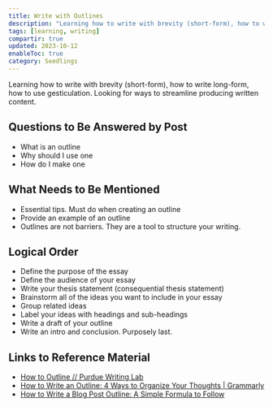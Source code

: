 ```yaml
---
title: Write with Outlines
description: "Learning how to write with brevity (short-form), how to write long-form, how to use gesticulation. Looking for ways to streamline producing written content."
tags: [learning, writing]
compartir: true
updated: 2023-10-12
enableToc: true
category: Seedlings
---
```

Learning how to write with brevity (short-form), how to write long-form, how to use gesticulation. Looking for ways to streamline producing written content.

## Questions to Be Answered by Post

* What is an outline
* Why should I use one
* How do I make one

## What Needs to Be Mentioned

* Essential tips. Must do when creating an outline
* Provide an example of an outline
* Outlines are not barriers. They are a tool to structure your writing.

## Logical Order

* Define the purpose of the essay
* Define the audience of your essay
* Write your thesis statement (consequential thesis statement)
* Brainstorm all of the ideas you want to include in your essay
* Group related ideas
* Label your ideas with headings and sub-headings
* Write a draft of your outline
* Write an intro and conclusion. Purposely last.

## Links to Reference Material

* [How to Outline // Purdue Writing Lab](https://owl.purdue.edu/owl/general_writing/the_writing_process/developing_an_outline/how_to_outline.html)
* [How to Write an Outline: 4 Ways to Organize Your Thoughts | Grammarly](https://www.grammarly.com/blog/how-to-write-outline/)
* [How to Write a Blog Post Outline: A Simple Formula to Follow](https://blog.hubspot.com/marketing/how-to-write-blog-post-outline)
